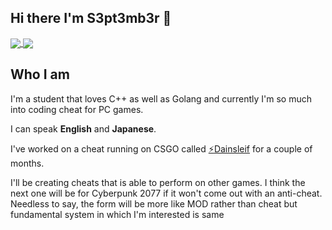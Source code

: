 ## Hi there I'm S3pt3mb3r 👋
<a href="https://github.com/s3pt3mb3r">
  <img align="center" src="https://github-readme-stats-five-iota.vercel.app/api?username=s3pt3mb3r&hide=contribs&show_icons=true&theme=tokyonight" />
</a>
<a href="https://github.com/s3pt3mb3r">
  <img align="center" src="https://github-readme-stats-five-iota.vercel.app/api/top-langs/?username=s3pt3mb3r&layout=compact&theme=tokyonight" />
</a>

## Who I am
I'm a student that loves C++ as well as Golang and currently I'm so much into coding cheat for PC games. 

I can speak **English** and **Japanese**.

I've worked on a cheat running on CSGO called <a href="https://github.com/s3pt3mb3r/Dainsleif" rel="noopener">:zap:Dainsleif</a> for a couple of months.

I'll be creating cheats that is able to perform on other games. I think the next one will be for Cyberpunk 2077 if it won't come out with an anti-cheat.
Needless to say, the form will be more like MOD rather than cheat but fundamental system in which I'm interested is same
